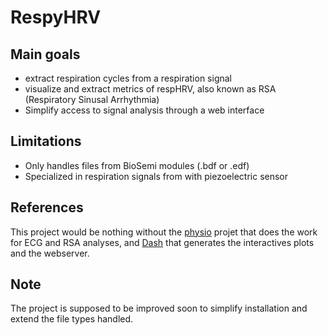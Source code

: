 # RespyHRV

## Main goals
- extract respiration cycles from a respiration signal
- visualize and extract metrics of respHRV, also known as RSA (Respiratory Sinusal Arrhythmia)
- Simplify access to signal analysis through a web interface

## Limitations
- Only handles files from BioSemi modules (.bdf or .edf)
- Specialized in respiration signals from with piezoelectric sensor

## References
This project would be nothing without the <a href='https://github.com/samuelgarcia/physio'>physio</a> projet that does the work for ECG and RSA analyses, and <a href='https://github.com/plotly/dash'>Dash</a> that generates the interactives plots and the webserver.

## Note
The project is supposed to be improved soon to simplify installation and extend the file types handled.
